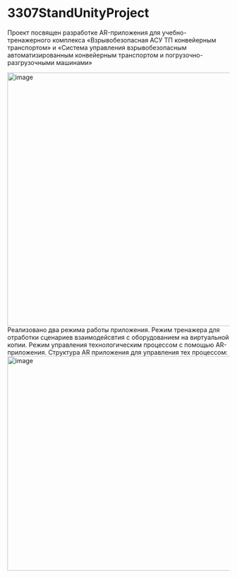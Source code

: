 # 3307StandUnityProject
Проект посвящен разработке AR-приложения для учебно-тренажерного комплекса «Взрывобезопасная АСУ ТП конвейерным транспортом» и «Система управления взрывобезопасным автоматизированным конвейерным транспортом и погрузочно-разгрузочными машинами»

<img width="993" height="574" alt="image" src="https://github.com/user-attachments/assets/5ea1e997-2a0e-4a64-8894-91b1f526555d" />
Реализовано два режима работы приложения. Режим тренажера для отработки сценариев взаимодейсвтия с оборудованием на виртуальной копии. Режим управления технологическим процессом с помощью AR-приложения. Структура AR приложения для управления тех процессом:
<img width="752" height="486" alt="image" src="https://github.com/user-attachments/assets/3b18df32-359a-4b43-9aa4-a27f64e3ad97" />
